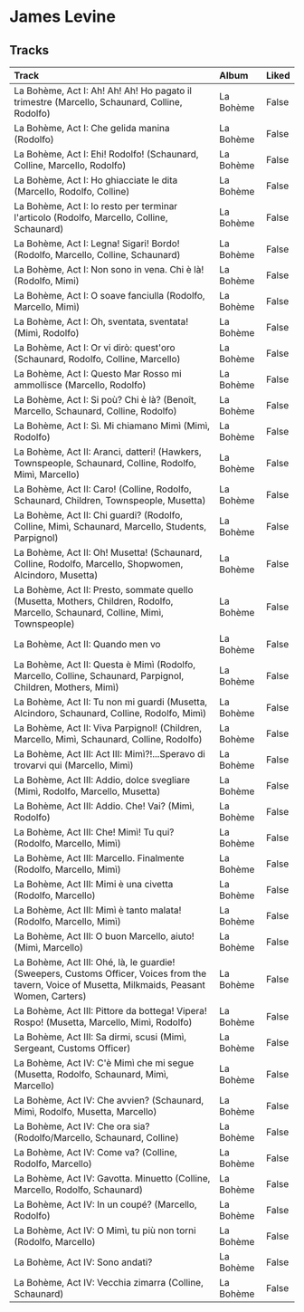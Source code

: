 # James Levine

## Tracks

| Track                                                                                                                                             | Album     | Liked   |
|:--------------------------------------------------------------------------------------------------------------------------------------------------|:----------|:--------|
| La Bohème, Act I: Ah! Ah! Ah! Ho pagato il trimestre (Marcello, Schaunard, Colline, Rodolfo)                                                      | La Bohème | False   |
| La Bohème, Act I: Che gelida manina (Rodolfo)                                                                                                     | La Bohème | False   |
| La Bohème, Act I: Ehi! Rodolfo! (Schaunard, Colline, Marcello, Rodolfo)                                                                           | La Bohème | False   |
| La Bohème, Act I: Ho ghiacciate le dita (Marcello, Rodolfo, Colline)                                                                              | La Bohème | False   |
| La Bohème, Act I: Io resto per terminar l'articolo (Rodolfo, Marcello, Colline, Schaunard)                                                        | La Bohème | False   |
| La Bohème, Act I: Legna! Sigari! Bordo! (Rodolfo, Marcello, Colline, Schaunard)                                                                   | La Bohème | False   |
| La Bohème, Act I: Non sono in vena. Chi è là! (Rodolfo, Mimi)                                                                                     | La Bohème | False   |
| La Bohème, Act I: O soave fanciulla (Rodolfo, Marcello, Mimì)                                                                                     | La Bohème | False   |
| La Bohème, Act I: Oh, sventata, sventata! (Mimì, Rodolfo)                                                                                         | La Bohème | False   |
| La Bohème, Act I: Or vi dirò: quest'oro (Schaunard, Rodolfo, Colline, Marcello)                                                                   | La Bohème | False   |
| La Bohème, Act I: Questo Mar Rosso mi ammollisce (Marcello, Rodolfo)                                                                              | La Bohème | False   |
| La Bohème, Act I: Si poù? Chi è là? (Benoît, Marcello, Schaunard, Colline, Rodolfo)                                                               | La Bohème | False   |
| La Bohème, Act I: Sì. Mi chiamano Mimì (Mimì, Rodolfo)                                                                                            | La Bohème | False   |
| La Bohème, Act II: Aranci, datteri! (Hawkers, Townspeople, Schaunard, Colline, Rodolfo, Mimì, Marcello)                                           | La Bohème | False   |
| La Bohème, Act II: Caro! (Colline, Rodolfo, Schaunard, Children, Townspeople, Musetta)                                                            | La Bohème | False   |
| La Bohème, Act II: Chi guardi? (Rodolfo, Colline, Mimì, Schaunard, Marcello, Students, Parpignol)                                                 | La Bohème | False   |
| La Bohème, Act II: Oh! Musetta! (Schaunard, Colline, Rodolfo, Marcello, Shopwomen, Alcindoro, Musetta)                                            | La Bohème | False   |
| La Bohème, Act II: Presto, sommate quello (Musetta, Mothers, Children, Rodolfo, Marcello, Schaunard, Colline, Mimì, Townspeople)                  | La Bohème | False   |
| La Bohème, Act II: Quando men vo                                                                                                                  | La Bohème | False   |
| La Bohème, Act II: Questa è Mimì (Rodolfo, Marcello, Colline, Schaunard, Parpignol, Children, Mothers, Mimì)                                      | La Bohème | False   |
| La Bohème, Act II: Tu non mi guardi (Musetta, Alcindoro, Schaunard, Colline, Rodolfo, Mimì)                                                       | La Bohème | False   |
| La Bohème, Act II: Viva Parpignol! (Children, Marcello, Mimì, Schaunard, Colline, Rodolfo)                                                        | La Bohème | False   |
| La Bohème, Act III: Act III: Mimì?!...Speravo di trovarvi qui (Marcello, Mimì)                                                                    | La Bohème | False   |
| La Bohème, Act III: Addio, dolce svegliare (Mimì, Rodolfo, Marcello, Musetta)                                                                     | La Bohème | False   |
| La Bohème, Act III: Addio. Che! Vai? (Mimì, Rodolfo)                                                                                              | La Bohème | False   |
| La Bohème, Act III: Che! Mimì! Tu qui? (Rodolfo, Marcello, Mimì)                                                                                  | La Bohème | False   |
| La Bohème, Act III: Marcello. Finalmente (Rodolfo, Marcello, Mimì)                                                                                | La Bohème | False   |
| La Bohème, Act III: Mimi è una civetta (Rodolfo, Marcello)                                                                                        | La Bohème | False   |
| La Bohème, Act III: Mimì è tanto malata! (Rodolfo, Marcello, Mimì)                                                                                | La Bohème | False   |
| La Bohème, Act III: O buon Marcello, aiuto! (Mimì, Marcello)                                                                                      | La Bohème | False   |
| La Bohème, Act III: Ohé, là, le guardie! (Sweepers, Customs Officer, Voices from the tavern, Voice of Musetta, Milkmaids, Peasant Women, Carters) | La Bohème | False   |
| La Bohème, Act III: Pittore da bottega! Vipera! Rospo! (Musetta, Marcello, Mimì, Rodolfo)                                                         | La Bohème | False   |
| La Bohème, Act III: Sa dirmi, scusi (Mimì, Sergeant, Customs Officer)                                                                             | La Bohème | False   |
| La Bohème, Act IV: C'è Mimì che mi segue (Musetta, Rodolfo, Schaunard, Mimì, Marcello)                                                            | La Bohème | False   |
| La Bohème, Act IV: Che avvien? (Schaunard, Mimì, Rodolfo, Musetta, Marcello)                                                                      | La Bohème | False   |
| La Bohème, Act IV: Che ora sia? (Rodolfo/Marcello, Schaunard, Colline)                                                                            | La Bohème | False   |
| La Bohème, Act IV: Come va? (Colline, Rodolfo, Marcello)                                                                                          | La Bohème | False   |
| La Bohème, Act IV: Gavotta. Minuetto (Colline, Marcello, Rodolfo, Schaunard)                                                                      | La Bohème | False   |
| La Bohème, Act IV: In un coupé? (Marcello, Rodolfo)                                                                                               | La Bohème | False   |
| La Bohème, Act IV: O Mimì, tu più non torni (Rodolfo, Marcello)                                                                                   | La Bohème | False   |
| La Bohème, Act IV: Sono andati?                                                                                                                   | La Bohème | False   |
| La Bohème, Act IV: Vecchia zimarra (Colline, Schaunard)                                                                                           | La Bohème | False   |